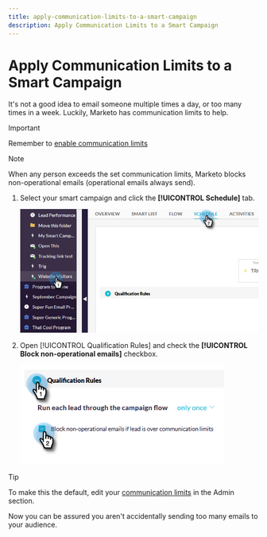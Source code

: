 ```yaml
---
title: apply-communication-limits-to-a-smart-campaign
description: Apply Communication Limits to a Smart Campaign
---
```


# Apply Communication Limits to a Smart Campaign

It's not a good idea to email someone multiple times a day, or too many times in a week. Luckily, Marketo has communication limits to help.

>[!IMPORTANT]
>
>Remember to [enable communication limits](https://docs.marketo.com/display/DOCS/Enable+Communication+Limits)

>[!NOTE]
>
>When any person exceeds the set communication limits, Marketo blocks non-operational emails (operational emails always send).

1. Select your smart campaign and click the **[!UICONTROL Schedule]** tab.

   ![Image One](/help/sky/assets/smart-campaigns/apply-communication-limits-to-a-smart-campaign/apply-communication-limits-to-a-smart-campaign-1.png)

1. Open [!UICONTROL Qualification Rules] and check the **[!UICONTROL Block non-operational emails]** checkbox.

   ![Image Two](/help/sky/assets/smart-campaigns/apply-communication-limits-to-a-smart-campaign/apply-communication-limits-to-a-smart-campaign-2.png)

>[!TIP]
>
>To make this the default, edit your [communication limits](https://docs.marketo.com/display/DOCS/Enable+Communication+Limits) in the Admin section.

Now you can be assured you aren't accidentally sending too many emails to your audience.
